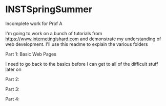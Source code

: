 # INSTSpringSummer
Incomplete work for Prof A

I'm going to work on a bunch of tutorials from https://www.internetingishard.com
and demonstrate my understanding of web development.
I'll use this readme to explain the various folders

Part 1: Basic Web Pages

I need to go back to the basics before I can get to all of the difficult stuff later on

Part 2:

Part 3:

Part 4:

